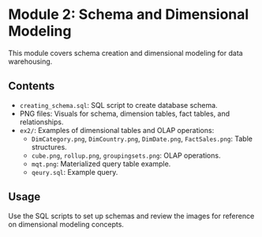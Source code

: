 # Module 2: Schema and Dimensional Modeling

This module covers schema creation and dimensional modeling for data warehousing.

## Contents
- `creating_schema.sql`: SQL script to create database schema.
- PNG files: Visuals for schema, dimension tables, fact tables, and relationships.
- `ex2/`: Examples of dimensional tables and OLAP operations:
  - `DimCategory.png`, `DimCountry.png`, `DimDate.png`, `FactSales.png`: Table structures.
  - `cube.png`, `rollup.png`, `groupingsets.png`: OLAP operations.
  - `mqt.png`: Materialized query table example.
  - `qeury.sql`: Example query.

## Usage
Use the SQL scripts to set up schemas and review the images for reference on dimensional modeling concepts.
